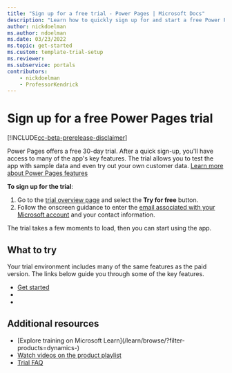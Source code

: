 ```yaml
---
title: "Sign up for a free trial - Power Pages | Microsoft Docs"
description: "Learn how to quickly sign up for and start a free Power Pages trial. Explore the app with tours and videos, and find additional learning resources."
author: nickdoelman
ms.author: ndoelman
ms.date: 03/23/2022
ms.topic: get-started
ms.custom: template-trial-setup 
ms.reviewer: 
ms.subservice: portals
contributors:
    - nickdoelman
    - ProfessorKendrick
---
```


<!--Remove all the comments in this template before you merge to the main branch.-->

<!--This template provides the basic structure of a product trial setup get started page.
For Project Beethoven, we are focusing on the following core principles:
- Keep the trial sign up page minimal and consistent with this template
- Link out to additional information where possible
- Reuse content on the FAQ page by using the platform include statement
To provide feedback on this template, contact [Alex Ferguson](mailto:alex.ferguson@microsoft.com).-->

# Sign up for a free Power Pages trial

[!INCLUDE[cc-beta-prerelease-disclaimer](../includes/cc-beta-prerelease-disclaimer.md)]

Power Pages offers a free 30-day trial. After a quick sign-up, you'll have access to many of the app's key features. The trial allows you to test the app with sample data and even try out your own customer data. [Learn more about Power Pages features](<!--Link to the Overview page-->)

**To sign up for the trial**:

1. Go to the [trial overview page](<!--Link to the trial page-->) and select the **Try for free** button.
1. Follow the onscreen guidance to enter the [email associated with your Microsoft account](https://support.microsoft.com/windows/what-is-a-microsoft-account-4a7c48e9-ff5a-e9c6-5a5c-1a57d66c3bfa) and your contact information.

The trial takes a few moments to load, then you can start using the app.

## What to try

Your trial environment includes many of the same features as the paid version. The links below guide you through some of the key features.

- [Get started](<!--Link to the Get started docs page-->)
- [<!--Do task A-->](<!--Link to product feature A docs page-->)
- [<!--Do task B-->](<!--Link to product feature B docs page-->)

## Additional resources

- [Explore training on Microsoft Learn](/learn/browse/?filter-products=dynamics-<!--filter for your product name-->)
- [Watch videos on the product playlist](../training-videos/training-videos.md)
- [Trial FAQ](trial-faq.md)

